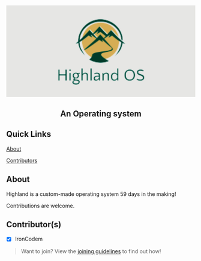 ![Banner](https://raw.githubusercontent.com/Highland-OS/Highland-OS/main/Highland%20OS%20Official%20Logo.png)

<h2 align="center">An Operating system</h2>

## Quick Links
[About](https://github.com/Highland-OS/Highland-OS#about)

[Contributors](https://github.com/Highland-OS/Highland-OS#contributors)

## About
Highland is a custom-made operating system 59 days in the making!

Contributions are welcome.

## Contributor(s)
- [x] IronCodem

> Want to join? View the [joining guidelines](https://github.com/Highland-OS/Highland-OS/blob/main/joining_guide.md) to find out how!
